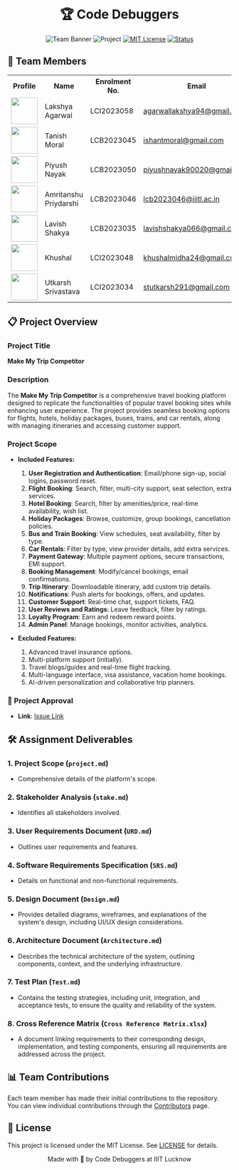 <div align="center">

# 🏆 Code Debuggers

![Team Banner](https://img.shields.io/badge/Team-CSAICSBTeam014-blue)
![Project](https://img.shields.io/badge/Project-Make_My_Trip_Competitor-orange)
[![MIT License](https://img.shields.io/badge/License-MIT-green.svg)](https://choosealicense.com/licenses/mit/)
[![Status](https://img.shields.io/badge/Status-In_Development-yellow)]()

</div>


## 👥 Team Members

<table>
  <tr>
    <th>Profile</th>
    <th>Name</th>
    <th>Enrolment No.</th>
    <th>Email</th>
    <th>GitHub</th>
  </tr>
  <tr>
    <td><img src="https://github.com/identicons/LakshyaAgarwal.png" width="60px" height="60px"></td>
    <td>Lakshya Agarwal</td>
    <td>LCI2023058</td>
    <td><a href="mailto:agarwallakshya94@gmail.com">agarwallakshya94@gmail.com</a></td>
    <td><a href="https://github.com/Lakshya0000"><img src="https://img.shields.io/badge/GitHub-Profile-blue?style=flat&logo=github"></a></td>
  </tr>
  <tr>
    <td><img src="https://avatars.githubusercontent.com/u/134790673?v=4&size=64" width="60px" height="60px"></td>
    <td>Tanish Moral</td>
    <td>LCB2023045</td>
    <td><a href="mailto:ishantmoral@gmail.com">ishantmoral@gmail.com</a></td>
    <td><a href="https://github.com/TanishMoral11"><img src="https://img.shields.io/badge/GitHub-Profile-blue?style=flat&logo=github"></a></td>
  </tr>
  <tr>
    <td><img src="https://github.com/identicons/PIYUSH-NAYAK.png" width="60px" height="60px"></td>
    <td>Piyush Nayak</td>
    <td>LCB2023050</td>
    <td><a href="mailto:piyushnayak90020@gmail.com">piyushnayak90020@gmail.com</a></td>
    <td><a href="https://github.com/PIYUSH-NAYAK"><img src="https://img.shields.io/badge/GitHub-Profile-blue?style=flat&logo=github"></a></td>
  </tr>
  <tr>
    <td><img src="https://github.com/identicons/HeyAmrit.png" width="60px" height="60px"></td>
    <td>Amritanshu Priydarshi</td>
    <td>LCB2023046</td>
    <td><a href="mailto:lcb2023046@iiitl.ac.in">lcb2023046@iiitl.ac.in</a></td>
    <td><a href="https://github.com/HeyAmrit"><img src="https://img.shields.io/badge/GitHub-Profile-blue?style=flat&logo=github"></a></td>
  </tr>
  <tr>
    <td><img src="https://github.com/identicons/lavishshakya.png" width="60px" height="60px"></td>
    <td>Lavish Shakya</td>
    <td>LCB2023035</td>
    <td><a href="mailto:lavishshakya066@gmail.com">lavishshakya066@gmail.com</a></td>
    <td><a href="https://github.com/lavishshakya"><img src="https://img.shields.io/badge/GitHub-Profile-blue?style=flat&logo=github"></a></td>
  </tr>
  <tr>
    <td><img src="https://github.com/identicons/khushalmidha.png" width="60px" height="60px"></td>
    <td>Khushal</td>
    <td>LCI2023048</td>
    <td><a href="mailto:khushalmidha24@gmail.com">khushalmidha24@gmail.com</a></td>
    <td><a href="https://github.com/khushalmidha"><img src="https://img.shields.io/badge/GitHub-Profile-blue?style=flat&logo=github"></a></td>
  </tr>
  <tr>
    <td><img src="https://github.com/identicons/Utkarsh-Srivastava29.png" width="60px" height="60px"></td>
    <td>Utkarsh Srivastava</td>
    <td>LCI2023034</td>
    <td><a href="mailto:stutkarsh291@gmail.com">stutkarsh291@gmail.com</a></td>
    <td><a href="https://github.com/Utkarsh-Srivastava29"><img src="https://img.shields.io/badge/GitHub-Profile-blue?style=flat&logo=github"></a></td>
  </tr>
</table>

## 📋 Project Overview

### Project Title
**Make My Trip Competitor**

### Description
The **Make My Trip Competitor** is a comprehensive travel booking platform designed to replicate the functionalities of popular travel booking sites while enhancing user experience. The project provides seamless booking options for flights, hotels, holiday packages, buses, trains, and car rentals, along with managing itineraries and accessing customer support.

### Project Scope
- **Included Features:**
  1. **User Registration and Authentication**: Email/phone sign-up, social logins, password reset.
  2. **Flight Booking**: Search, filter, multi-city support, seat selection, extra services.
  3. **Hotel Booking**: Search, filter by amenities/price, real-time availability, wish list.
  4. **Holiday Packages**: Browse, customize, group bookings, cancellation policies.
  5. **Bus and Train Booking**: View schedules, seat availability, filter by type.
  6. **Car Rentals**: Filter by type, view provider details, add extra services.
  7. **Payment Gateway**: Multiple payment options, secure transactions, EMI support.
  8. **Booking Management**: Modify/cancel bookings, email confirmations.
  9. **Trip Itinerary**: Downloadable itinerary, add custom trip details.
  10. **Notifications**: Push alerts for bookings, offers, and updates.
  11. **Customer Support**: Real-time chat, support tickets, FAQ.
  12. **User Reviews and Ratings**: Leave feedback, filter by ratings.
  13. **Loyalty Program**: Earn and redeem reward points.
  14. **Admin Panel**: Manage bookings, monitor activities, analytics.

- **Excluded Features:**
  1. Advanced travel insurance options.
  2. Multi-platform support (initially).
  3. Travel blogs/guides and real-time flight tracking.
  4. Multi-language interface, visa assistance, vacation home bookings.
  5. AI-driven personalization and collaborative trip planners.

### 🔗 Project Approval
- **Link**: [Issue Link](https://github.com/IIITLucknowSWEngg/Assignment/issues/9)

## 🛠️ Assignment Deliverables

### 1. Project Scope (`project.md`)
   - Comprehensive details of the platform's scope.

### 2. Stakeholder Analysis (`stake.md`)
   - Identifies all stakeholders involved.

### 3. User Requirements Document (`URD.md`)
   - Outlines user requirements and features.

### 4. Software Requirements Specification (`SRS.md`)
   - Details on functional and non-functional requirements.

### 5. Design Document (`Design.md`)
   - Provides detailed diagrams, wireframes, and explanations of the system's design, including UI/UX design considerations.

### 6. Architecture Document (`Architecture.md`)
   - Describes the technical architecture of the system, outlining components, context, and the underlying infrastructure.

### 7. Test Plan (`Test.md`)
   - Contains the testing strategies, including unit, integration, and acceptance tests, to ensure the quality and reliability of the system.

### 8. Cross Reference Matrix (`Cross Reference Matrix.xlsx`)
   - A document linking requirements to their corresponding design, implementation, and testing components, ensuring all requirements are addressed across the project.

## 📊 Team Contributions
Each team member has made their initial contributions to the repository. You can view individual contributions through the [Contributors](https://github.com/IIITLucknowSWEngg/CSAICSBTeam014/graphs/contributors) page.

## 📝 License
This project is licensed under the MIT License. See [LICENSE](https://github.com/IIITLucknowSWEngg/CSAICSBTeam014/blob/main/LICENSE) for details.

<div align="center">
Made with 💙 by Code Debuggers at IIIT Lucknow
</div>
